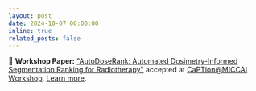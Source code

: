 ```yaml
---
layout: post
date: 2024-10-07 00:00:00
inline: true
related_posts: false
---
```


📄 **Workshop Paper:** ["AutoDoseRank: Automated Dosimetry-Informed Segmentation Ranking for Radiotherapy"](https://link.springer.com/content/pdf/10.1007/978-3-031-73376-5_21.pdf?pdf=inline+link) accepted at [CaPTion@MICCAI Workshop](https://caption-workshop.github.io). <a href="{% link _projects/2024-miccaiw-autodoserank.md %}">Learn more</a>.